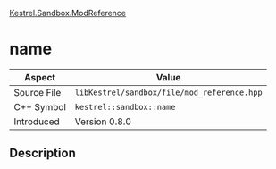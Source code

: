 [Kestrel.Sandbox.ModReference](index.md)
# name
| Aspect | Value |
| --- | --- |
| Source File | `libKestrel/sandbox/file/mod_reference.hpp` |
| C++ Symbol | `kestrel::sandbox::name` |
| Introduced | Version 0.8.0 |
## Description
